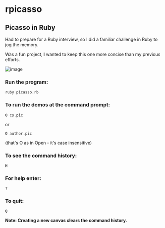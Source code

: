# rpicasso
## Picasso in Ruby

Had to prepare for a Ruby interview, so I did a familiar challenge in Ruby to jog the memory.

Was a fun project, I wanted to keep this one more concise than my previous efforts.

![image](https://user-images.githubusercontent.com/2164086/181918800-8c4f7b8f-db4d-4aad-a4ea-0d30de0a5882.png)

### Run the program:
```
ruby picasso.rb
```

### To run the demos at the command prompt:
```
O cs.pic
```

or

```
O author.pic
```

(that's O as in Open - it's case insensitive)

### To see the command history:
```
H
```
### For help enter:
```
?
```
### To quit:
```
Q
```
**Note: Creating a new canvas clears the command history.**
